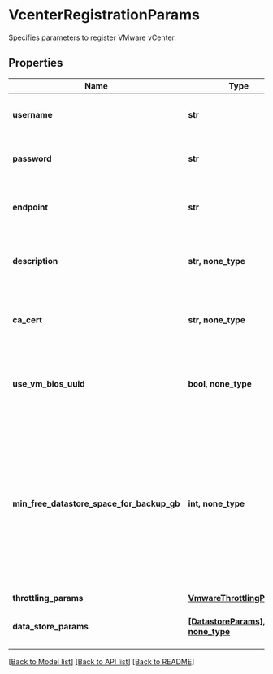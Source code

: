 # VcenterRegistrationParams

Specifies parameters to register VMware vCenter.

## Properties
Name | Type | Description | Notes
------------ | ------------- | ------------- | -------------
**username** | **str** | Specifies the username to access target entity. | 
**password** | **str** | Specifies the password to access target entity. | 
**endpoint** | **str** | Specifies the endpoint IPaddress, URL or hostname of the host. | 
**description** | **str, none_type** | Specifies the description of the source being registered. | [optional] 
**ca_cert** | **str, none_type** | Specifies the CA certificate to enable SSL communication between host and cluster. | [optional] 
**use_vm_bios_uuid** | **bool, none_type** | Specifies to use VM BIOS UUID to track virtual machines in the host. | [optional] 
**min_free_datastore_space_for_backup_gb** | **int, none_type** | Specifies the minimum free space (in GB) expected to be available in the datastore where the virtual disks of the VM being backed up reside. If the space available is lower than the specified value, backup will be aborted. | [optional] 
**throttling_params** | [**VmwareThrottlingParams**](VmwareThrottlingParams.md) |  | [optional] 
**data_store_params** | [**[DatastoreParams], none_type**](DatastoreParams.md) | Specifies datastore specific parameters. | [optional] 

[[Back to Model list]](../README.md#documentation-for-models) [[Back to API list]](../README.md#documentation-for-api-endpoints) [[Back to README]](../README.md)


